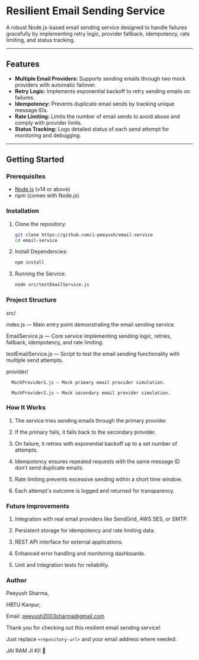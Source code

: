 # Resilient Email Sending Service

A robust Node.js-based email sending service designed to handle failures gracefully by implementing retry logic, provider fallback, idempotency, rate limiting, and status tracking.

---

## Features

- **Multiple Email Providers:** Supports sending emails through two mock providers with automatic failover.
- **Retry Logic:** Implements exponential backoff to retry sending emails on failures.
- **Idempotency:** Prevents duplicate email sends by tracking unique message IDs.
- **Rate Limiting:** Limits the number of email sends to avoid abuse and comply with provider limits.
- **Status Tracking:** Logs detailed status of each send attempt for monitoring and debugging.

---

## Getting Started

### Prerequisites

- [Node.js](https://nodejs.org/en/) (v14 or above)
- npm (comes with Node.js)

### Installation

1. Clone the repository:

   ```bash
   git clone https://github.com/i-peeyush/email-service
   cd email-service
2. Install Dependencies:
   ```bash
   npm install
3. Running the Service:
   ```bash
   node src/testEmailService.js

### Project Structure
src/

   index.js — Main entry point demonstrating the email sending service.

   EmailService.js — Core service implementing sending logic, retries, fallback, idempotency, and rate limiting.
   
   testEmailService.js — Script to test the email sending functionality with multiple send attempts.

   provider/

      MockProvider1.js — Mock primary email provider simulation.

      MockProvider2.js — Mock secondary email provider simulation.

### How It Works
   1. The service tries sending emails through the primary provider.

   2. If the primary fails, it falls back to the secondary provider.

   3. On failure, it retries with exponential backoff up to a set number of attempts.
   
   4. Idempotency ensures repeated requests with the same message ID don’t send duplicate emails.
   
   5. Rate limiting prevents excessive sending within a short time window.
   
   6. Each attempt's outcome is logged and returned for transparency.

### Future Improvements
   1. Integration with real email providers like SendGrid, AWS SES, or SMTP.
   
   2. Persistent storage for idempotency and rate limiting data.
   
   3. REST API interface for external applications.
   
   4. Enhanced error handling and monitoring dashboards.
   
   5. Unit and integration tests for reliability.

### Author
Peeyush Sharma,

HBTU Kanpur,

Email: peeyush2003sharma@gmail.com



Thank you for checking out this resilient email sending service!

Just replace `<repository-url>` and your email address where needed.

JAI RAM JI KI! 🙏
